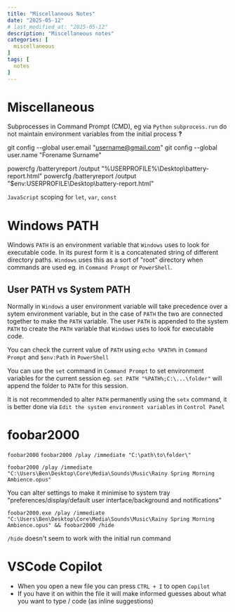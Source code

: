 ```yaml
---
title: "Miscellaneous Notes"
date: "2025-05-12"
# last_modified_at: "2025-05-12"
description: "Miscellaneous notes"
categories: [
  miscellaneous
]
tags: [
  notes
]
---
```


# Miscellaneous

Subprocesses in Command Prompt (CMD), eg via `Python` `subprocess.run` do not maintain environment variables from the initial process **?**

git config --global user.email "username@gmail.com"
git config --global user.name "Forename Surname"

powercfg /batteryreport /output "%USERPROFILE%\Desktop\battery-report.html"
powercfg /batteryreport /output "$env:USERPROFILE\Desktop\battery-report.html"

`JavaScript` scoping for `let`, `var`, `const`

# Windows PATH
Windows `PATH` is an environment variable that `Windows` uses to look for executable code. In its purest form it is a concatenated string of different directory paths. `Windows` uses this as a sort of "root" directory when commands are used eg. in `Command Prompt` or `PowerShell`.

## User PATH vs System PATH
Normally in `Windows` a user environment variable will take precedence over a sytem environment variable, but in the case of `PATH` the two are connected together to make the `PATH` variable. The user `PATH` is appended to the system `PATH` to create the `PATH` variable that `Windows` uses to look for executable code.

You can check the current value of `PATH` using `echo %PATH%` in `Command Prompt` and 
`$env:Path` in `PowerShell`

You can use the `set` command in `Command Prompt` to set environment variables for the current session eg. `set PATH "%PATH%;C:\...\folder"` will append the folder to `PATH` for this session.

It is not recommended to alter `PATH` permanently using the `setx` command, it is better done via `Edit the system environment variables` in `Control Panel`

# foobar2000

[](https://www.foobar2000.org/download)

`foobar2000` `foobar2000 /play /immediate "C:\path\to\folder\"`

`foobar2000 /play /immediate "C:\Users\Ben\Desktop\Core\Media\Sounds\Music\Rainy Spring Morning Ambience.opus"`

You can alter settings to make it minimise to system tray "preferences/display/default user interface/background and notifications"

`foobar2000.exe /play /immediate "C:\Users\Ben\Desktop\Core\Media\Sounds\Music\Rainy Spring Morning Ambience.opus" && foobar2000 /hide`

`/hide` doesn't seem to work with the initial run command

# VSCode Copilot
- When you open a new file you can press `CTRL + I` to open `Copilot`
- If you have it on within the file it will make informed guesses about what you want to type / code (as inline suggestions)
